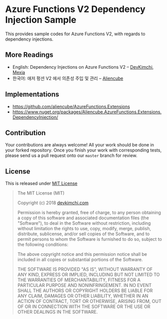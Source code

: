 # Azure Functions V2 Dependency Injection Sample #

This provides sample codes for Azure Functions V2, with regards to dependency injections.


## More Readings ##

* English: Dependency Injections on Azure Functions V2 &ndash; [DevKimchi](https://devkimchi.com/#coming-soon), [Mexia](https://blog.mexia.com.au/#coming-soon)
* 한국어: 애저 펑션 V2 에서 의존성 주입 및 관리 &ndash; [Aliencube](http://blog.aliencube.com/#coming-soon)

## Implementations ##

* https://github.com/aliencube/AzureFunctions.Extensions
* https://www.nuget.org/packages/Aliencube.AzureFunctions.Extensions.DependencyInjection/


## Contribution ##

Your contributions are always welcome! All your work should be done in your forked repository. Once you finish your work with corresponding tests, please send us a pull request onto our `master` branch for review.


## License ##

This is released under [MIT License](http://opensource.org/licenses/MIT)

> The MIT License (MIT)
>
> Copyright (c) 2018 [devkimchi.com](https://devkimchi.com)
> 
> Permission is hereby granted, free of charge, to any person obtaining a copy of this software and associated documentation files (the "Software"), to deal in the Software without restriction, including without limitation the rights to use, copy, modify, merge, publish, distribute, sublicense, and/or sell copies of the Software, and to permit persons to whom the Software is furnished to do so, subject to the following conditions:
> 
> The above copyright notice and this permission notice shall be included in all copies or substantial portions of the Software.
> 
> THE SOFTWARE IS PROVIDED "AS IS", WITHOUT WARRANTY OF ANY KIND, EXPRESS OR IMPLIED, INCLUDING BUT NOT LIMITED TO THE WARRANTIES OF MERCHANTABILITY, FITNESS FOR A PARTICULAR PURPOSE AND NONINFRINGEMENT. IN NO EVENT SHALL THE AUTHORS OR COPYRIGHT HOLDERS BE LIABLE FOR ANY CLAIM, DAMAGES OR OTHER LIABILITY, WHETHER IN AN ACTION OF CONTRACT, TORT OR OTHERWISE, ARISING FROM, OUT OF OR IN CONNECTION WITH THE SOFTWARE OR THE USE OR OTHER DEALINGS IN THE SOFTWARE.
